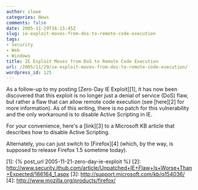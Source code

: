 ```yaml
---
author: slowe
categories: News
comments: false
date: 2005-11-29T16:15:45Z
slug: ie-exploit-moves-from-dos-to-remote-code-execution
tags:
- Security
- Web
- Windows
title: IE Exploit Moves from DoS to Remote Code Execution
url: /2005/11/29/ie-exploit-moves-from-dos-to-remote-code-execution/
wordpress_id: 125
---
```


As a follow-up to my posting [Zero-Day IE Exploit][1], it has now been discovered that this exploit is no longer just a denial of service (DoS) flaw, but rather a flaw that can allow remote code execution (see [here][2] for more information). As of this writing, there is no patch for this vulnerability and the only workaround is to disable Active Scripting in IE.

For your convenience, here's a [link][3] to a Microsoft KB article that describes how to disable Active Scripting.

Alternately, you can just switch to [Firefox][4] (which, by the way, is supposed to release Firefox 1.5 sometime today).

[1]: {% post_url 2005-11-21-zero-day-ie-exploit %}
[2]: http://www.security.ithub.com/article/Unpatched+IE+Flaw+Is+Worse+Than+Expected/166164_1.aspx
[3]: http://support.microsoft.com/kb/q154036/
[4]: http://www.mozilla.org/products/firefox/
